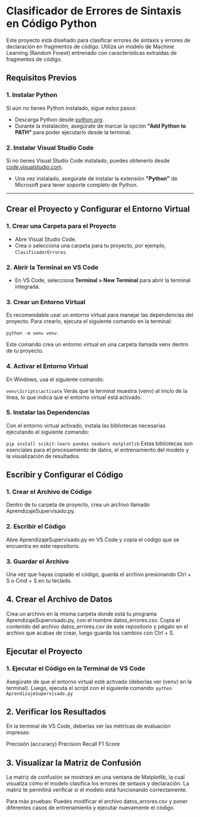 # Clasificador de Errores de Sintaxis en Código Python

Este proyecto está diseñado para clasificar errores de sintaxis y errores de declaración en fragmentos de código. Utiliza un modelo de Machine Learning (Random Forest) entrenado con características extraídas de fragmentos de código.

## Requisitos Previos

### 1. Instalar Python
Si aún no tienes Python instalado, sigue estos pasos:

- Descarga Python desde [python.org](https://www.python.org/).
- Durante la instalación, asegúrate de marcar la opción **"Add Python to PATH"** para poder ejecutarlo desde la terminal.

### 2. Instalar Visual Studio Code
Si no tienes Visual Studio Code instalado, puedes obtenerlo desde [code.visualstudio.com](https://code.visualstudio.com/).

- Una vez instalado, asegúrate de instalar la extensión **"Python"** de Microsoft para tener soporte completo de Python.

---

## Crear el Proyecto y Configurar el Entorno Virtual

### 1. Crear una Carpeta para el Proyecto
- Abre Visual Studio Code.
- Crea o selecciona una carpeta para tu proyecto, por ejemplo, `ClasificadorErrores`.

### 2. Abrir la Terminal en VS Code
- En VS Code, selecciona **Terminal > New Terminal** para abrir la terminal integrada.

### 3. Crear un Entorno Virtual
Es recomendable usar un entorno virtual para manejar las dependencias del proyecto. Para crearlo, ejecuta el siguiente comando en la terminal:

`python -m venv venv`.

Este comando crea un entorno virtual en una carpeta llamada venv dentro de tu proyecto.

### 4. Activar el Entorno Virtual
En Windows, usa el siguiente comando:

`venv\Scripts\activate`
Verás que la terminal muestra (venv) al inicio de la línea, lo que indica que el entorno virtual está activado.

### 5. Instalar las Dependencias
Con el entorno virtual activado, instala las bibliotecas necesarias ejecutando el siguiente comando:

`pip install scikit-learn pandas seaborn matplotlib`
Estas bibliotecas son esenciales para el procesamiento de datos, el entrenamiento del modelo y la visualización de resultados.

## Escribir y Configurar el Código
### 1. Crear el Archivo de Código
Dentro de tu carpeta de proyecto, crea un archivo llamado AprendizajeSupervisado.py.

### 2. Escribir el Código
Abre AprendizajeSupervisado.py en VS Code y copia el código que se encuentra en este repositorio.
### 3. Guardar el Archivo
Una vez que hayas copiado el código, guarda el archivo presionando Ctrl + S o Cmd + S en tu teclado.
## 4. Crear el Archivo de Datos
Crea un archivo en la misma carpeta donde está tu programa AprendizajeSupervisado.py, con el nombre datos_errores.csv.
Copia el contenido del archivo datos_errores.csv de este repositorio y pégalo en el archivo que acabas de crear, luego guarda los cambios con Ctrl + S.

## Ejecutar el Proyecto
### 1. Ejecutar el Código en la Terminal de VS Code
Asegúrate de que el entorno virtual esté activado (deberías ver (venv) en la terminal). Luego, ejecuta el script con el siguiente comando:
`python AprendizajeSupervisado.py`
## 2. Verificar los Resultados
En la terminal de VS Code, deberías ver las métricas de evaluación impresas:

Precisión (accuracy)
Precision
Recall
F1 Score
## 3. Visualizar la Matriz de Confusión
La matriz de confusión se mostrará en una ventana de Matplotlib, la cual visualiza cómo el modelo clasifica los errores de sintaxis y declaración. La matriz te permitirá verificar si el modelo está funcionando correctamente.

Para más pruebas:
Puedes modificar el archivo datos_errores.csv y poner diferentes casos de entrenamiento y ejecutar nuevamente el código.

